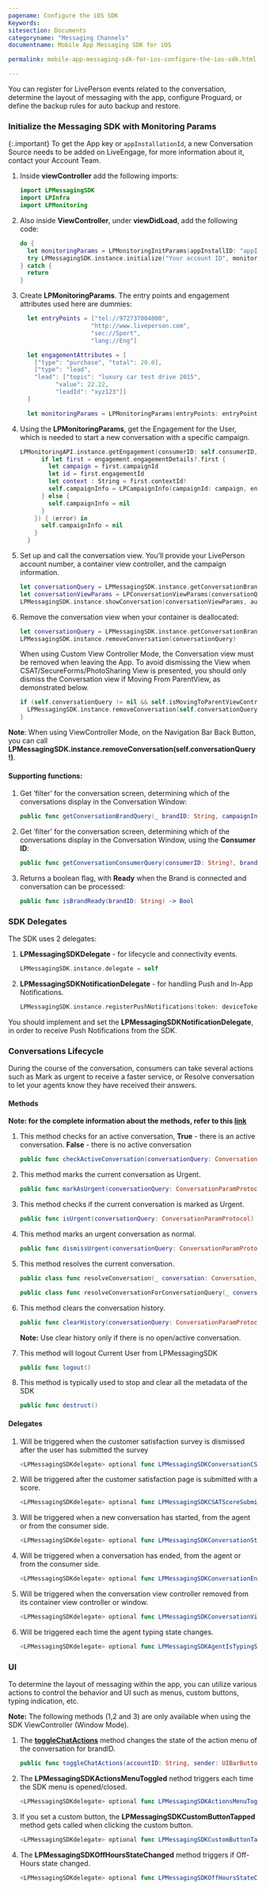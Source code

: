 ```yaml
---
pagename: Configure the iOS SDK
Keywords:
sitesection: Documents
categoryname: "Messaging Channels"
documentname: Mobile App Messaging SDK for iOS

permalink: mobile-app-messaging-sdk-for-ios-configure-the-ios-sdk.html

---
```


You can register for LivePerson events related to the conversation, determine the layout of messaging with the app, configure Proguard, or define the backup rules for auto backup and restore. 

### Initialize the Messaging SDK with Monitoring Params

{:.important}
To get the App key or `appInstallationId`, a new Conversation Source needs to be added on LiveEngage, for more information about it, contact your Account Team.


1. Inside **viewController** add the following imports:

   ```swift
   import LPMessagingSDK
   import LPInfra
   import LPMonitoring
   ```

2. Also inside **ViewController**, under **viewDidLoad**, add the following code:

   ```swift
   do {
     let monitoringParams = LPMonitoringInitParams(appInstallID: "appInstallationId")
     try LPMessagingSDK.instance.initialize("Your account ID", monitoringInitParams: monitoringParams)
   } catch {
     return
   }
   ```

3. Create **LPMonitoringParams**. The entry points and engagement attributes used here are dummies:

   ```swift
     let entryPoints = ["tel://972737004000",
                       "http://www.liveperson.com",
                       "sec://Sport",
                       "lang://Eng"]

     let engagementAttributes = [
       ["type": "purchase", "total": 20.0],
       ["type": "lead",
       "lead": ["topic": "luxury car test drive 2015",
             "value": 22.22,
             "leadId": "xyz123"]]
     ]

     let monitoringParams = LPMonitoringParams(entryPoints: entryPoints, engagementAttributes: engagementAttributes)
   ```


4. Using the **LPMonitoringParams**, get the Engagement for the User, which is needed to start a new conversation with a specific campaign.

   ```swift
   LPMonitoringAPI.instance.getEngagement(consumerID: self.consumerID, monitoringParams: monitoringParams, completion: {
         if let first = engagement.engagementDetails?.first {
           let campaign = first.campaignId
           let id = first.engagementId
           let context : String = first.contextId!
           self.campaignInfo = LPCampaignInfo(campaignId: campaign, engagementId: id, contextId: context)
         } else {
           self.campaignInfo = nil
         }
       }) { (error) in
         self.campaignInfo = nil
       }
     }
   ```

5. Set up and call the conversation view. You’ll provide your LivePerson account number, a container view controller, and the campaign information.

   ```swift
   let conversationQuery = LPMessagingSDK.instance.getConversationBrandQuery("Your account ID", campaignInfo: campaignInfo)
   let conversationViewParams = LPConversationViewParams(conversationQuery: conversationQuery, isViewOnly: false)
   LPMessagingSDK.instance.showConversation(conversationViewParams, authenticationParams: nil)
   ```

6. Remove the conversation view when your container is deallocated:

   ```swift
   let conversationQuery = LPMessagingSDK.instance.getConversationBrandQuery(accountNumber)
   LPMessagingSDK.instance.removeConversation(conversationQuery)
   ```

   <div class="important">When using Custom View Controller Mode, the Conversation view must be removed when leaving the App. To avoid dismissing the View when CSAT/SecureForms/PhotoSharing View is presented, you should only dismiss the Conversation view if Moving From ParentView, as demonstrated below.</div>

   ```swift
   if (self.conversationQuery != nil && self.isMovingToParentViewController){
     LPMessagingSDK.instance.removeConversation(self.conversationQuery!)
   }
   ```

**Note**: When using ViewController Mode, on the Navigation Bar Back Button, you can call **LPMessagingSDK.instance.removeConversation(self.conversationQuery!)**.


#### Supporting functions:

1. Get ’filter’ for the conversation screen, determining which of the conversations display in the Conversation Window:

   ```swift
   public func getConversationBrandQuery(_ brandID: String, campaignInfo: LPCampaignInfo? = nil) -> ConversationParamProtocol
   ```

2. Get ’filter’ for the conversation screen, determining which of the conversations display in the Conversation Window, using the **Consumer ID**:

   ```swift
   public func getConversationConsumerQuery(consumerID: String?, brandID: String, agentToken: String) -> ConversationParamProtocol
   ```

3. Returns a boolean flag, with **Ready** when the Brand is connected and conversation can be processed:

   ```swift
   public func isBrandReady(brandID: String) -> Bool
   ```

### SDK Delegates

The SDK uses 2 delegates:

1. **LPMessagingSDKDelegate** - for lifecycle and connectivity events.

   ```swift
   LPMessagingSDK.instance.delegate = self
   ```

2. **LPMessagingSDKNotificationDelegate** - for handling Push and In-App Notifications.

   ```swift
   LPMessagingSDK.instance.registerPushNotifications(token: deviceToken, notificationDelegate: self)
   ```

You should implement and set the **LPMessagingSDKNotificationDelegate**, in order to receive Push Notifications from the SDK.

### Conversations Lifecycle

During the course of the conversation, consumers can take several actions such as Mark as urgent to receive a faster service, or Resolve conversation to let your agents know they have received their answers.  

#### Methods

**Note: for the complete information about the methods, refer to this [link](consumer-experience-ios-sdk-messaging-methods.html)**

1. This method checks for an active conversation, **True** - there is an active conversation. **False** - there is no active conversation

   ```swift
   public func checkActiveConversation(conversationQuery: ConversationParamProtocol) -> Bool
   ```

2. This method marks the current conversation as Urgent.

   ```swift
   public func markAsUrgent(conversationQuery: ConversationParamProtocol)
   ```

3. This method checks if the current conversation is marked as Urgent.

   ```swift
   public func isUrgent(conversationQuery: ConversationParamProtocol) -> Bool
   ```

4. This method marks an urgent conversation as normal.

   ```swift
   public func dismissUrgent(conversationQuery: ConversationParamProtocol)
   ```

5. This method resolves the current conversation.

   ```swift
   public class func resolveConversation(_ conversation: Conversation, completion: (() -> Void)? = {()})
   ```

   ```swift
   public class func resolveConversationForConversationQuery(_ conversationQuery: ConversationParamProtocol, completion: (() -> Void)? = {()})
   ```


6. This method clears the conversation history.

   ```swift
   public func clearHistory(conversationQuery: ConversationParamProtocol) throws
   ```

   **Note:** Use clear history only if there is no open/active conversation.

7. This method will logout Current User from LPMessagingSDK

   ```swift
   public func logout()
   ```

8. This method is typically used to stop and clear all the metadata of the SDK

   ```swift
   public func destruct()
   ```

#### Delegates

1. Will be triggered when the customer satisfaction survey is dismissed after the user has submitted the survey

   ```swift
   <LPMessagingSDKdelegate> optional func LPMessagingSDKConversationCSATDismissedOnSubmittion(conversationID: String?)
   ```

2. Will be triggered after the customer satisfaction page is submitted with a score.

   ```swift
   <LPMessagingSDKdelegate> optional func LPMessagingSDKCSATScoreSubmissionDidFinish(brandID: String, rating: Int)
   ```

3. Will be triggered when a new conversation has started, from the agent or from the consumer side.

   ```swift
   <LPMessagingSDKdelegate> optional func LPMessagingSDKConversationStarted(conversationID: String?)
   ```

4. Will be triggered when a conversation has ended, from the agent or from the consumer side.

   ```swift
   <LPMessagingSDKdelegate> optional func LPMessagingSDKConversationEnded(_ conversationID: String?, closeReason: LPConversationCloseReason)
   ```

5. Will be triggered when the conversation view controller removed from its container view controller or window.

   ```swift
   <LPMessagingSDKdelegate> optional func LPMessagingSDKConversationViewControllerDidDismiss()
   ```

6. Will be triggered each time the agent typing state changes.

   ```swift
   <LPMessagingSDKdelegate> optional func LPMessagingSDKAgentIsTypingStateChanged(isTyping: Bool)
   ```

### UI

To determine the layout of messaging within the app, you can utilize various actions to control the behavior and UI such as menus, custom buttons, typing indication, etc.

**Note:** The following methods (1,2 and 3) are only available when using the SDK ViewController (Window Mode).

1. The **[toggleChatActions](consumer-experience-ios-sdk-messaging-methods.html#togglechatactions)** method changes the state of the action menu of the conversation for brandID.

   ```swift
   public func toggleChatActions(accountID: String, sender: UIBarButtonItem? = nil)
   ```

2. The **LPMessagingSDKActionsMenuToggled** nethod triggers each time the SDK menu is opened/closed.

   ```swift
   <LPMessagingSDKdelegate> optional func LPMessagingSDKActionsMenuToggled(toggled: Bool)
   ```

3. If you set a custom button, the **LPMessagingSDKCustomButtonTapped** method gets called when clicking the custom button.

   ```swift
   <LPMessagingSDKdelegate> optional func LPMessagingSDKCustomButtonTapped()
   ```

4. The **LPMessagingSDKOffHoursStateChanged** method triggers if Off-Hours state changed.

   ```swift
   <LPMessagingSDKdelegate> optional func LPMessagingSDKOffHoursStateChanged(isOffHours: Bool, brandID: String)
   ```
